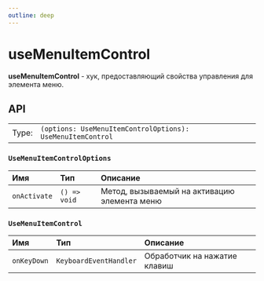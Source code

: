 ```yaml
---
outline: deep
---
```


# useMenuItemControl

**useMenuItemControl** - хук, предоставляющий свойства управления для элемента меню.

## API

|       |                                                                |
| ----: |:---------------------------------------------------------------|
| Type: | `(options: UseMenuItemControlOptions): UseMenuItemControl` |

### `UseMenuItemControlOptions`

| Имя               | Тип      | Описание    |
|:-------------------|:-----------|:-----------|
| `onActivate`  | `() => void`   | Метод, вызываемый на активацию элемента меню  | 

### `UseMenuItemControl`

| Имя               | Тип      | Описание    |
|:-------------------|:-----------|:-----------|
| `onKeyDown`  | `KeyboardEventHandler`   | Обработчик на нажатие клавиш  | 
